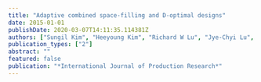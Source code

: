 ```yaml
---
title: "Adaptive combined space-filling and D-optimal designs"
date: 2015-01-01
publishDate: 2020-03-07T14:11:35.114381Z
authors: ["Sungil Kim", "Heeyoung Kim", "Richard W Lu", "Jye-Chyi Lu", "Michael J Casciato", "Martha A Grover"]
publication_types: ["2"]
abstract: ""
featured: false
publication: "*International Journal of Production Research*"
---
```


